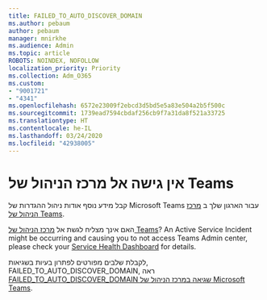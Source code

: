 ```yaml
---
title: FAILED_TO_AUTO_DISCOVER_DOMAIN
ms.author: pebaum
author: pebaum
manager: mnirkhe
ms.audience: Admin
ms.topic: article
ROBOTS: NOINDEX, NOFOLLOW
localization_priority: Priority
ms.collection: Adm_O365
ms.custom:
- "9001721"
- "4341"
ms.openlocfilehash: 6572e23009f2ebcd3d5bd5e5a83e504a2b5f500c
ms.sourcegitcommit: 1739ead7594cbdaf256cb9f7a31da8f521a33725
ms.translationtype: HT
ms.contentlocale: he-IL
ms.lasthandoff: 03/24/2020
ms.locfileid: "42938005"
---
```

# <a name="no-access-to-teams-admin-center"></a>אין גישה אל מרכז הניהול של Teams

קבל מידע נוסף אודות ניהול ההגדרות של Microsoft Teams עבור הארגון שלך ב [מרכז הניהול של Teams](https://docs.microsoft.com/microsoftteams/enable-features-office-365).

האם אינך מצליח לגשת אל [מרכז הניהול של Teams](https://docs.microsoft.com/microsoftteams/enable-features-office-365)? An Active Service Incident might be occurring and causing you to not access Teams Admin center, please check your [Service Health Dashboard](https://status.office365.com/) for details.

לקבלת שלבים מפורטים לפתרון בעיות בשגיאות, FAILED_TO_AUTO_DISCOVER_DOMAIN, ראה [FAILED_TO_AUTO_DISCOVER_DOMAIN שגיאה במרכז הניהול של Microsoft Teams](https://docs.microsoft.com/microsoftteams/troubleshoot/teams-administration/failed-to-auto-discover-domain-error-teams-admin-center).
